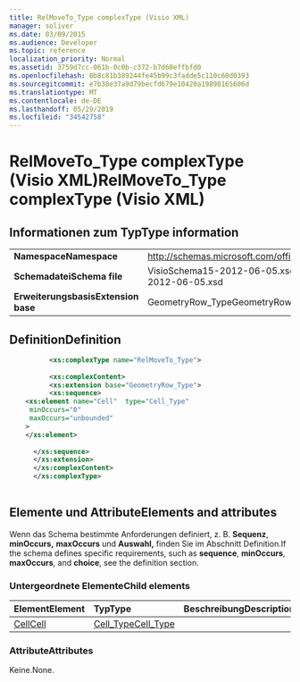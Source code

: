 ```yaml
---
title: RelMoveTo_Type complexType (Visio XML)
manager: soliver
ms.date: 03/09/2015
ms.audience: Developer
ms.topic: reference
localization_priority: Normal
ms.assetid: 3759d7cc-061b-0c0b-c372-b7d60effbfd0
ms.openlocfilehash: 0b8c81b389244fe45b99c3fadde5c110c60d0393
ms.sourcegitcommit: e7b38e37a9d79becfd679e10420a19890165606d
ms.translationtype: MT
ms.contentlocale: de-DE
ms.lasthandoff: 05/29/2019
ms.locfileid: "34542758"
---
```

# <a name="relmoveto_type-complextype-visio-xml"></a><span data-ttu-id="51e7d-102">RelMoveTo_Type complexType (Visio XML)</span><span class="sxs-lookup"><span data-stu-id="51e7d-102">RelMoveTo_Type complexType (Visio XML)</span></span>

## <a name="type-information"></a><span data-ttu-id="51e7d-103">Informationen zum Typ</span><span class="sxs-lookup"><span data-stu-id="51e7d-103">Type information</span></span>

|||
|:-----|:-----|
|<span data-ttu-id="51e7d-104">**Namespace**</span><span class="sxs-lookup"><span data-stu-id="51e7d-104">**Namespace**</span></span> <br/> |http://schemas.microsoft.com/office/visio/2011/1/core  <br/> |
|<span data-ttu-id="51e7d-105">**Schemadatei**</span><span class="sxs-lookup"><span data-stu-id="51e7d-105">**Schema file**</span></span> <br/> |<span data-ttu-id="51e7d-106">VisioSchema15-2012-06-05.xsd</span><span class="sxs-lookup"><span data-stu-id="51e7d-106">VisioSchema15-2012-06-05.xsd</span></span>  <br/> |
|<span data-ttu-id="51e7d-107">**Erweiterungsbasis**</span><span class="sxs-lookup"><span data-stu-id="51e7d-107">**Extension base**</span></span> <br/> |<span data-ttu-id="51e7d-108">GeometryRow_Type</span><span class="sxs-lookup"><span data-stu-id="51e7d-108">GeometryRow_Type</span></span>  <br/> |
   
## <a name="definition"></a><span data-ttu-id="51e7d-109">Definition</span><span class="sxs-lookup"><span data-stu-id="51e7d-109">Definition</span></span>

```XML
          <xs:complexType name="RelMoveTo_Type">
          
          <xs:complexContent>
          <xs:extension base="GeometryRow_Type">
          <xs:sequence>
    <xs:element name="Cell"  type="Cell_Type"
     minOccurs="0"
     maxOccurs="unbounded"
    >
    </xs:element>
    
      </xs:sequence>
      </xs:extension>
      </xs:complexContent>
      </xs:complexType>
      
```

## <a name="elements-and-attributes"></a><span data-ttu-id="51e7d-110">Elemente und Attribute</span><span class="sxs-lookup"><span data-stu-id="51e7d-110">Elements and attributes</span></span>

<span data-ttu-id="51e7d-111">Wenn das Schema bestimmte Anforderungen definiert, z. B. **Sequenz**, **minOccurs,** **maxOccurs** und **Auswahl,** finden Sie im Abschnitt Definition.</span><span class="sxs-lookup"><span data-stu-id="51e7d-111">If the schema defines specific requirements, such as **sequence**, **minOccurs**, **maxOccurs**, and **choice**, see the definition section.</span></span> 
  
### <a name="child-elements"></a><span data-ttu-id="51e7d-112">Untergeordnete Elemente</span><span class="sxs-lookup"><span data-stu-id="51e7d-112">Child elements</span></span>

|<span data-ttu-id="51e7d-113">**Element**</span><span class="sxs-lookup"><span data-stu-id="51e7d-113">**Element**</span></span>|<span data-ttu-id="51e7d-114">**Typ**</span><span class="sxs-lookup"><span data-stu-id="51e7d-114">**Type**</span></span>|<span data-ttu-id="51e7d-115">**Beschreibung**</span><span class="sxs-lookup"><span data-stu-id="51e7d-115">**Description**</span></span>|
|:-----|:-----|:-----|
|[<span data-ttu-id="51e7d-116">Cell</span><span class="sxs-lookup"><span data-stu-id="51e7d-116">Cell</span></span>](cell-element-relmoveto-rowvisio-xml.md) <br/> |[<span data-ttu-id="51e7d-117">Cell_Type</span><span class="sxs-lookup"><span data-stu-id="51e7d-117">Cell_Type</span></span>](cell_type-complextypevisio-xml.md) <br/> ||
   
### <a name="attributes"></a><span data-ttu-id="51e7d-118">Attribute</span><span class="sxs-lookup"><span data-stu-id="51e7d-118">Attributes</span></span>

<span data-ttu-id="51e7d-119">Keine.</span><span class="sxs-lookup"><span data-stu-id="51e7d-119">None.</span></span>
  

